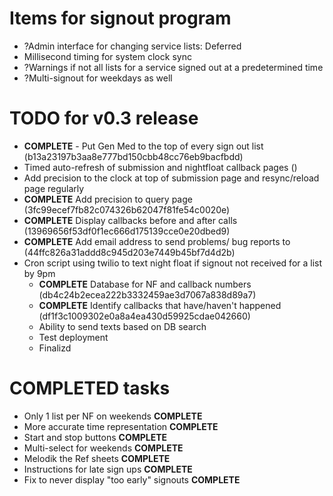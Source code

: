 # Items for signout program

*  ?Admin interface for changing service lists: Deferred
*  Millisecond timing for system clock sync
*  ?Warnings if not all lists for a service signed out at a predetermined time
*  ?Multi-signout for weekdays as well

# TODO for v0.3 release
*  **COMPLETE** - Put Gen Med to the top of every sign out list (b13a23197b3aa8e777bd150cbb48cc76eb9bacfbdd)
*  Timed auto-refresh of submission and nightfloat callback pages ()
*  Add precision to the clock at top of submission page and resync/reload page regularly
*  **COMPLETE** Add precision to query page (3fc99ecef7fb82c074326b62047f81fe54c0020e)
*  **COMPLETE** Display callbacks before and after calls (13969656f53df0f1ec666d175139cce0e20dbed9)
*  **COMPLETE** Add email address to send problems/ bug reports to (44ffc826a31addd8c945d203e7449b45bf7d4d2b)
*  Cron script using twilio to text night float if signout not received for a list by 9pm
    * **COMPLETE** Database for NF and callback numbers (db4c24b2ecea222b3332459ae3d7067a838d89a7)
    * **COMPLETE** Identify callbacks that have/haven't happened (df1f3c1009302e0a8a4ea430d59925cdae042660)
    * Ability to send texts based on DB search
    * Test deployment
    * Finalizd

# COMPLETED tasks
*  Only 1 list per NF on weekends **COMPLETE**
*  More accurate time representation **COMPLETE**
*  Start and stop buttons **COMPLETE**
*  Multi-select for weekends **COMPLETE**
*  Melodik the Ref sheets **COMPLETE**
*  Instructions for late sign ups **COMPLETE**
*  Fix to never display "too early" signouts **COMPLETE**

